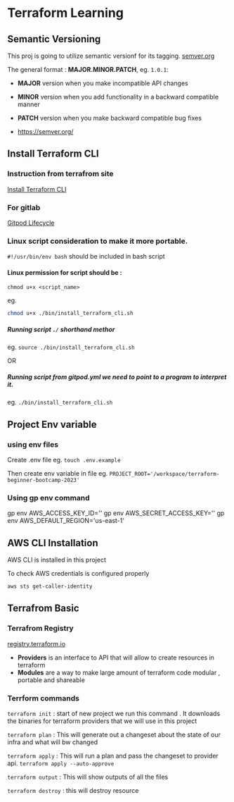 # Terraform Learning

## Semantic Versioning
This proj is going to utilize semantic versionf for its tagging.
[semver.org](https://semver.org/)

The general format :
**MAJOR.MINOR.PATCH**, eg. `1.0.1`:

- **MAJOR** version when you make incompatible API changes
- **MINOR** version when you add functionality in a backward compatible manner
- **PATCH** version when you make backward compatible bug fixes

- https://semver.org/

## Install Terraform CLI

### Instruction from terrafrom site
[Install Terraform CLI](https://developer.hashicorp.com/terraform/tutorials/aws-get-started/install-cli)

### For gitlab 
[Gitpod Lifecycle](https://www.gitpod.io/docs/configure/workspaces/tasks)

### Linux script consideration to make it more portable.

`#!/usr/bin/env bash`  should be included in bash script

#### Linux permission for script should be :
`chmod u+x <script_name>`

eg. 
```sh
chmod u+x ./bin/install_terraform_cli.sh
```

##### Running script `./` shorthand methor
eg. `source ./bin/install_terraform_cli.sh`

OR

##### Running script from gitpod.yml we need to point to a program to interpret it. 

eg. `./bin/install_terraform_cli.sh`

## Project Env variable 
### using env files
Create .env file
eg. `touch .env.example`

Then create env variable in file
eg. `PROJECT_ROOT='/workspace/terraform-beginner-bootcamp-2023'`

### Using gp env command

gp env AWS_ACCESS_KEY_ID=''
gp env AWS_SECRET_ACCESS_KEY=''
gp env AWS_DEFAULT_REGION='us-east-1'


## AWS CLI Installation

AWS CLI is installed in this project

To check AWS credentials is configured properly
```sh
aws sts get-caller-identity
```
## Terrafrom Basic

### Terrafrom Registry

[registry.terraform.io](https://registry.terraform.io/)

- **Providers** is an interface to API that will allow to create resources in terraform
- **Modules** are a way to make large amount of terraform code modular , portable and shareable

### Terrform commands

`terraform init` : start of new project we run this command . It downloads the binaries for terraform providers that we will use in this project

`terraform plan` : This will generate out a changeset about the state of our infra and what will bw changed

`terraform apply` : This will run a plan and pass the changeset to provider api.
`terraform apply --auto-approve`

`terraform output` : This will show outputs of all the files

`terraform destroy` : this will destroy resource

